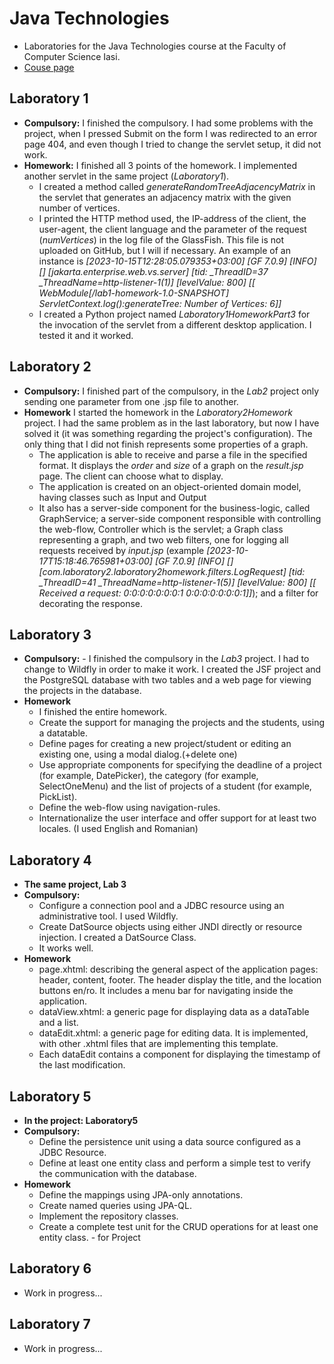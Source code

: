 # Java Technologies
- Laboratories for the Java Technologies course at the Faculty of Computer Science Iasi.
- [Couse page](https://profs.info.uaic.ro/~acf/tj/)

## Laboratory 1
- **Compulsory:**
	I finished the compulsory. I had some problems with the project, when I pressed Submit on the form I was redirected to an error page 404, and even though I tried to change the servlet setup, it did not work.
- **Homework:**
	I finished all 3 points of the homework. I implemented another servlet in the same project (*Laboratory1*).
	- I created a method called *generateRandomTreeAdjacencyMatrix* in the servlet that generates an adjacency matrix with the given number of vertices.
 	- I printed the HTTP method used, the IP-address of the client, the user-agent, the client language and the parameter of the request (*numVertices*) in the log file of the GlassFish. This file is not uploaded on GitHub, but I will if necessary. An example of an instance is *[2023-10-15T12:28:05.079353+03:00] [GF 7.0.9] [INFO] [] [jakarta.enterprise.web.vs.server] [tid: _ThreadID=37 _ThreadName=http-listener-1(1)] [levelValue: 800] [[
  WebModule[/lab1-homework-1.0-SNAPSHOT] ServletContext.log():generateTree&#x3a; Number of Vertices&#x3a; 6]]*
	- I created a Python project named *Laboratory1HomeworkPart3* for the invocation of the servlet from a different desktop application. I tested it and it worked. 

## Laboratory 2
- **Compulsory:**
         I finished part of the compulsory, in the *Lab2* project only sending one parameter from one .jsp file to another. 
- **Homework**
  	I started the homework in the *Laboratory2Homework* project. I had the same problem as in the last laboratory, but now I have solved it (it was something regarding the project's configuration). The only thing that I did not finish represents some properties of a graph.
  	- The application is able to receive and parse a file in the specified format. It displays the *order* and *size* of a graph on the *result.jsp* page. The client can choose what to display.
  	- The application is created on an object-oriented domain model, having classes such as Input and Output
	- It also has a server-side component for the business-logic, called GraphService; a server-side component responsible with controlling the web-flow, Controller which is the servlet; a Graph class representing a graph, and two web filters, one for logging all requests received by *input.jsp* (example *[2023-10-17T15:18:46.765981+03:00] [GF 7.0.9] [INFO] [][com.laboratory2.laboratory2homework.filters.LogRequest] [tid: _ThreadID=41 _ThreadName=http-listener-1(5)] [levelValue: 800] [[
  Received a request: 0:0:0:0:0:0:0:1 0:0:0:0:0:0:0:1]]*); and a filter for decorating the response. 

## Laboratory 3
- **Compulsory:**
        - I finished the compulsory in the *Lab3* project. I had to change to Wildfly in order to make it work. I created the JSF project and the PostgreSQL database with two tables and a web page for viewing the projects in the database.
- **Homework**
	- I finished the entire homework.
  	- Create the support for managing the projects and the students, using a datatable.
  	- Define pages for creating a new project/student or editing an existing one, using a modal dialog.(+delete one)
  	- Use appropriate components for specifying the deadline of a project (for example, DatePicker), the category (for example, SelectOneMenu) and the list of projects of a student (for example, PickList).
  	- Define the web-flow using navigation-rules.
  	- Internationalize the user interface and offer support for at least two locales. (I used English and Romanian)

## Laboratory 4
- **The same project, Lab 3**
- **Compulsory:**
 	- Configure a connection pool and a JDBC resource using an administrative tool. I used Wildfly.
   	- Create DatSource objects using either JNDI directly or resource injection. I created a DatSource Class.
	- It works well.
- **Homework**
 	- page.xhtml: describing the general aspect of the application pages: header, content, footer. The header display the title, and the location buttons en/ro. It includes a menu bar for navigating inside the application. 
	- dataView.xhtml: a generic page for displaying data as a dataTable and a list.
	- dataEdit.xhtml: a generic page for editing data. It is implemented, with other .xhtml files that are implementing this template. 
	- Each dataEdit contains a component for displaying the timestamp of the last modification.
 
## Laboratory 5
- **In the project: Laboratory5**
- **Compulsory:**
	- Define the persistence unit using a data source configured as a JDBC Resource.
 	- Define at least one entity class and perform a simple test to verify the communication with the database.
- **Homework**
	- Define the mappings using JPA-only annotations.
	- Create named queries using JPA-QL.
 	- Implement the repository classes.
  	- Create a complete test unit for the CRUD operations for at least one entity class. - for Project

## Laboratory 6
- Work in progress...

## Laboratory 7
- Work in progress...
